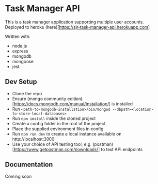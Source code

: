 # Task Manager API
This is a task manager application supporting multiple user accounts. Deployed to heroku (here)[https://sjr-task-manager-api.herokuapp.com]

Written with:
* node.js
* express
* mongodb
* mongoose
* jest

## Dev Setup
* Clone the repo
* Ensure (mongo community edition)[https://docs.mongodb.com/manual/installation/] is installed
* Run `<path-to-mongodb-installation>/bin/mongod --dbpath=<location-to-store-local-databases>`
* Run `npm install` inside the cloned project
* Create a config folder in the root of the project
* Place the supplied environment files in config
* Run `npm run dev` to create a local instance available on http://localhost:3000
* Use your choice of API testing tool, e.g. (postman)[https://www.getpostman.com/downloads/] to test API endpoints

## Documentation
Coming soon
